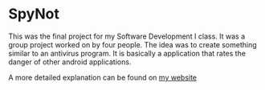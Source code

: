 # SpyNot

This was the final project for my Software Development I class. It was a group project worked on by four people. The idea was to create something similar to an antivirus program. It is basically a application that rates the danger of other android applications.

A more detailed explanation can be found on [my website](http://dl-thompson.com/2013-10-25-CSC414-Final-Project/)
